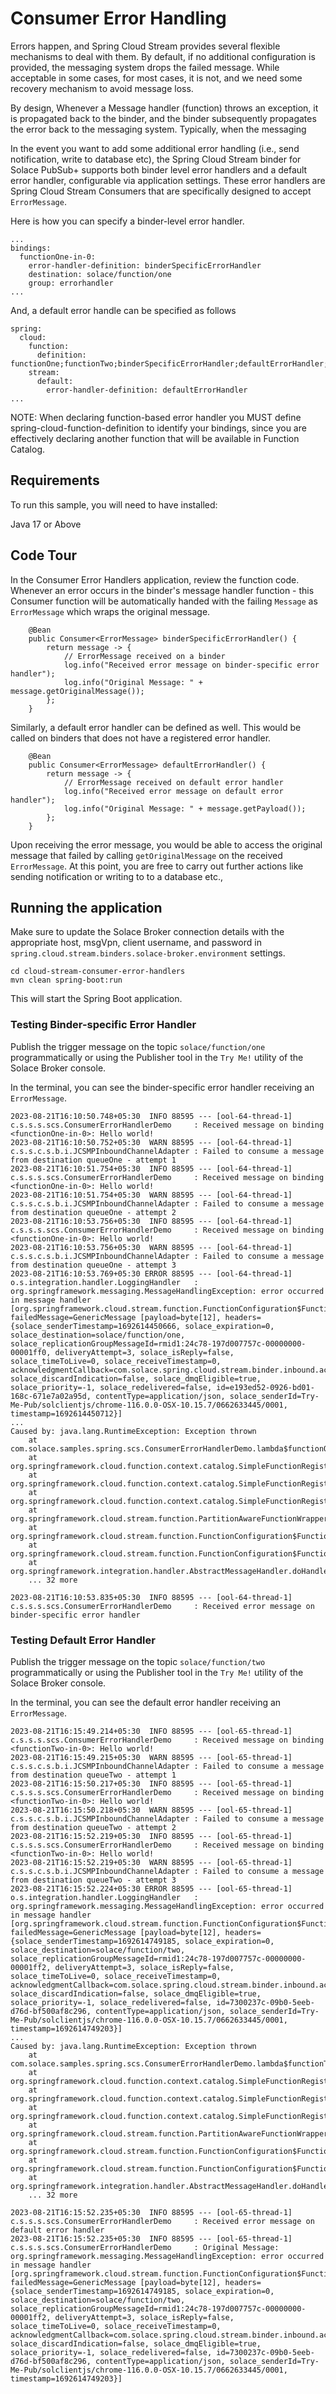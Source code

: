 # Consumer Error Handling

Errors happen, and Spring Cloud Stream provides several flexible mechanisms to deal with them. By default, if no additional  configuration is provided, the messaging system drops the failed message. While acceptable in some cases, for most cases, it is not, and we need some recovery mechanism to avoid message loss.

By design, Whenever a Message handler (function) throws an exception, it is propagated back to the binder, and the binder subsequently propagates the error back to the messaging system. Typically, when the messaging 

In the event you want to add some additional error handling (i.e., send notification, write to database etc), the Spring Cloud Stream binder for Solace PubSub+ supports both binder level error handlers and a default error handler, configurable via application settings. These error handlers are Spring Cloud Stream Consumers that are specifically designed to accept `ErrorMessage`.

Here is how you can specify a binder-level error handler.

```
...
bindings:
  functionOne-in-0:
    error-handler-definition: binderSpecificErrorHandler
    destination: solace/function/one
    group: errorhandler
...
```

And, a default error handle can be specified as follows

```
spring:
  cloud:
    function:
      definition: functionOne;functionTwo;binderSpecificErrorHandler;defaultErrorHandler;
    stream:
      default:
        error-handler-definition: defaultErrorHandler
...
```


NOTE: When declaring function-based error handler you MUST define spring-cloud-function-definition to identify your bindings, since you are effectively declaring another function that will be available in Function Catalog.


## Requirements

To run this sample, you will need to have installed:

Java 17 or Above

## Code Tour

In the Consumer Error Handlers application, review the function code. Whenever an error occurs in the binder's message handler function - this Consumer function will be automatically handed with the failing `Message` as `ErrorMessage` which wraps the original message.

```
	@Bean
	public Consumer<ErrorMessage> binderSpecificErrorHandler() {
		return message -> {
			// ErrorMessage received on a binder
			log.info("Received error message on binder-specific error handler");
			log.info("Original Message: " + message.getOriginalMessage());
		};
	}
```

Similarly, a default error handler can be defined as well. This would be called on binders that does not have a registered error handler.

```
	@Bean
	public Consumer<ErrorMessage> defaultErrorHandler() {
		return message -> {
			// ErrorMessage received on default error handler
			log.info("Received error message on default error handler");
			log.info("Original Message: " + message.getPayload());
		};
	}

```

Upon receiving the error message, you would be able to access the original message that failed by calling `getOriginalMessage` on the received `ErrorMessage`. At this point, you are free to carry out further actions like sending notification or writing to to a database etc.,

## Running the application

Make sure to update the Solace Broker connection details with the appropriate host, msgVpn, client username, and password in `spring.cloud.stream.binders.solace-broker.environment` settings.

```
cd cloud-stream-consumer-error-handlers
mvn clean spring-boot:run
```
This will start the Spring Boot application.

### Testing Binder-specific Error Handler
Publish the trigger message on the topic `solace/function/one` programmatically or using the Publisher tool in the `Try Me!` utility of the Solace Broker console. 


In the terminal, you can see the binder-specific error handler receiving an `ErrorMessage`.
```
2023-08-21T16:10:50.748+05:30  INFO 88595 --- [ool-64-thread-1] c.s.s.s.scs.ConsumerErrorHandlerDemo     : Received message on binding <functionOne-in-0>: Hello world!
2023-08-21T16:10:50.752+05:30  WARN 88595 --- [ool-64-thread-1] c.s.s.c.s.b.i.JCSMPInboundChannelAdapter : Failed to consume a message from destination queueOne - attempt 1
2023-08-21T16:10:51.754+05:30  INFO 88595 --- [ool-64-thread-1] c.s.s.s.scs.ConsumerErrorHandlerDemo     : Received message on binding <functionOne-in-0>: Hello world!
2023-08-21T16:10:51.754+05:30  WARN 88595 --- [ool-64-thread-1] c.s.s.c.s.b.i.JCSMPInboundChannelAdapter : Failed to consume a message from destination queueOne - attempt 2
2023-08-21T16:10:53.756+05:30  INFO 88595 --- [ool-64-thread-1] c.s.s.s.scs.ConsumerErrorHandlerDemo     : Received message on binding <functionOne-in-0>: Hello world!
2023-08-21T16:10:53.756+05:30  WARN 88595 --- [ool-64-thread-1] c.s.s.c.s.b.i.JCSMPInboundChannelAdapter : Failed to consume a message from destination queueOne - attempt 3
2023-08-21T16:10:53.769+05:30 ERROR 88595 --- [ool-64-thread-1] o.s.integration.handler.LoggingHandler   : org.springframework.messaging.MessageHandlingException: error occurred in message handler [org.springframework.cloud.stream.function.FunctionConfiguration$FunctionToDestinationBinder$1@a08d7e5d], failedMessage=GenericMessage [payload=byte[12], headers={solace_senderTimestamp=1692614450666, solace_expiration=0, solace_destination=solace/function/one, solace_replicationGroupMessageId=rmid1:24c78-197d007757c-00000000-00001ff0, deliveryAttempt=3, solace_isReply=false, solace_timeToLive=0, solace_receiveTimestamp=0, acknowledgmentCallback=com.solace.spring.cloud.stream.binder.inbound.acknowledge.JCSMPAcknowledgementCallback@ee13bdb5, solace_discardIndication=false, solace_dmqEligible=true, solace_priority=-1, solace_redelivered=false, id=e193ed52-0926-bd01-168c-671e7a02a95d, contentType=application/json, solace_senderId=Try-Me-Pub/solclientjs/chrome-116.0.0-OSX-10.15.7/0662633445/0001, timestamp=1692614450712}]
...
Caused by: java.lang.RuntimeException: Exception thrown
	at com.solace.samples.spring.scs.ConsumerErrorHandlerDemo.lambda$functionOne$0(ConsumerErrorHandlerDemo.java:46)
	at org.springframework.cloud.function.context.catalog.SimpleFunctionRegistry$FunctionInvocationWrapper.invokeConsumer(SimpleFunctionRegistry.java:990)
	at org.springframework.cloud.function.context.catalog.SimpleFunctionRegistry$FunctionInvocationWrapper.doApply(SimpleFunctionRegistry.java:701)
	at org.springframework.cloud.function.context.catalog.SimpleFunctionRegistry$FunctionInvocationWrapper.apply(SimpleFunctionRegistry.java:550)
	at org.springframework.cloud.stream.function.PartitionAwareFunctionWrapper.apply(PartitionAwareFunctionWrapper.java:88)
	at org.springframework.cloud.stream.function.FunctionConfiguration$FunctionWrapper.apply(FunctionConfiguration.java:785)
	at org.springframework.cloud.stream.function.FunctionConfiguration$FunctionToDestinationBinder$1.handleMessageInternal(FunctionConfiguration.java:621)
	at org.springframework.integration.handler.AbstractMessageHandler.doHandleMessage(AbstractMessageHandler.java:105)
	... 32 more

2023-08-21T16:10:53.835+05:30  INFO 88595 --- [ool-64-thread-1] c.s.s.s.scs.ConsumerErrorHandlerDemo     : Received error message on binder-specific error handler
```

### Testing Default Error Handler
Publish the trigger message on the topic `solace/function/two` programmatically or using the Publisher tool in the `Try Me!` utility of the Solace Broker console. 


In the terminal, you can see the default error handler receiving an `ErrorMessage`.
```
2023-08-21T16:15:49.214+05:30  INFO 88595 --- [ool-65-thread-1] c.s.s.s.scs.ConsumerErrorHandlerDemo     : Received message on binding <functionTwo-in-0>: Hello world!
2023-08-21T16:15:49.215+05:30  WARN 88595 --- [ool-65-thread-1] c.s.s.c.s.b.i.JCSMPInboundChannelAdapter : Failed to consume a message from destination queueTwo - attempt 1
2023-08-21T16:15:50.217+05:30  INFO 88595 --- [ool-65-thread-1] c.s.s.s.scs.ConsumerErrorHandlerDemo     : Received message on binding <functionTwo-in-0>: Hello world!
2023-08-21T16:15:50.218+05:30  WARN 88595 --- [ool-65-thread-1] c.s.s.c.s.b.i.JCSMPInboundChannelAdapter : Failed to consume a message from destination queueTwo - attempt 2
2023-08-21T16:15:52.219+05:30  INFO 88595 --- [ool-65-thread-1] c.s.s.s.scs.ConsumerErrorHandlerDemo     : Received message on binding <functionTwo-in-0>: Hello world!
2023-08-21T16:15:52.219+05:30  WARN 88595 --- [ool-65-thread-1] c.s.s.c.s.b.i.JCSMPInboundChannelAdapter : Failed to consume a message from destination queueTwo - attempt 3
2023-08-21T16:15:52.224+05:30 ERROR 88595 --- [ool-65-thread-1] o.s.integration.handler.LoggingHandler   : org.springframework.messaging.MessageHandlingException: error occurred in message handler [org.springframework.cloud.stream.function.FunctionConfiguration$FunctionToDestinationBinder$1@7a3829bf], failedMessage=GenericMessage [payload=byte[12], headers={solace_senderTimestamp=1692614749185, solace_expiration=0, solace_destination=solace/function/two, solace_replicationGroupMessageId=rmid1:24c78-197d007757c-00000000-00001ff2, deliveryAttempt=3, solace_isReply=false, solace_timeToLive=0, solace_receiveTimestamp=0, acknowledgmentCallback=com.solace.spring.cloud.stream.binder.inbound.acknowledge.JCSMPAcknowledgementCallback@795cb7c, solace_discardIndication=false, solace_dmqEligible=true, solace_priority=-1, solace_redelivered=false, id=7300237c-09b0-5eeb-d76d-bf500af8c296, contentType=application/json, solace_senderId=Try-Me-Pub/solclientjs/chrome-116.0.0-OSX-10.15.7/0662633445/0001, timestamp=1692614749203}]
...
Caused by: java.lang.RuntimeException: Exception thrown
	at com.solace.samples.spring.scs.ConsumerErrorHandlerDemo.lambda$functionTwo$1(ConsumerErrorHandlerDemo.java:55)
	at org.springframework.cloud.function.context.catalog.SimpleFunctionRegistry$FunctionInvocationWrapper.invokeConsumer(SimpleFunctionRegistry.java:990)
	at org.springframework.cloud.function.context.catalog.SimpleFunctionRegistry$FunctionInvocationWrapper.doApply(SimpleFunctionRegistry.java:701)
	at org.springframework.cloud.function.context.catalog.SimpleFunctionRegistry$FunctionInvocationWrapper.apply(SimpleFunctionRegistry.java:550)
	at org.springframework.cloud.stream.function.PartitionAwareFunctionWrapper.apply(PartitionAwareFunctionWrapper.java:88)
	at org.springframework.cloud.stream.function.FunctionConfiguration$FunctionWrapper.apply(FunctionConfiguration.java:785)
	at org.springframework.cloud.stream.function.FunctionConfiguration$FunctionToDestinationBinder$1.handleMessageInternal(FunctionConfiguration.java:621)
	at org.springframework.integration.handler.AbstractMessageHandler.doHandleMessage(AbstractMessageHandler.java:105)
	... 32 more

2023-08-21T16:15:52.235+05:30  INFO 88595 --- [ool-65-thread-1] c.s.s.s.scs.ConsumerErrorHandlerDemo     : Received error message on default error handler
2023-08-21T16:15:52.235+05:30  INFO 88595 --- [ool-65-thread-1] c.s.s.s.scs.ConsumerErrorHandlerDemo     : Original Message: org.springframework.messaging.MessageHandlingException: error occurred in message handler [org.springframework.cloud.stream.function.FunctionConfiguration$FunctionToDestinationBinder$1@7a3829bf], failedMessage=GenericMessage [payload=byte[12], headers={solace_senderTimestamp=1692614749185, solace_expiration=0, solace_destination=solace/function/two, solace_replicationGroupMessageId=rmid1:24c78-197d007757c-00000000-00001ff2, deliveryAttempt=3, solace_isReply=false, solace_timeToLive=0, solace_receiveTimestamp=0, acknowledgmentCallback=com.solace.spring.cloud.stream.binder.inbound.acknowledge.JCSMPAcknowledgementCallback@795cb7c, solace_discardIndication=false, solace_dmqEligible=true, solace_priority=-1, solace_redelivered=false, id=7300237c-09b0-5eeb-d76d-bf500af8c296, contentType=application/json, solace_senderId=Try-Me-Pub/solclientjs/chrome-116.0.0-OSX-10.15.7/0662633445/0001, timestamp=1692614749203}]
```